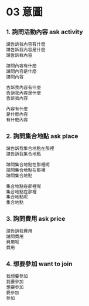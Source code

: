 # 03 意圖

### 1. 詢問活動內容 ask activity

``` javascript
請告訴我內容有什麼
請告訴我內容是什麼
請告訴我內容

請問內容有什麼
請問內容是什麼
請問內容

告訴我內容有什麼
告訴我內容是什麼
告訴我內容

內容有什麼
是什麼內容
有什麼內容
```

### 2. 詢問集合地點 ask place

``` javascript
請告訴我集合地點在那裡
請告訴我集合地點

請問集合地點在那裡呢
請問集合地點在那裡
請問集合地點

集合地點在那裡呢
集合地點在那裡
集合地點呢
集合地點
```


### 3. 詢問費用 ask price

``` javascript
請告訴我費用
請問費用
費用呢
費用
```

### 4. 想要參加 want to join

``` javascript
我想要參加
我要參加
想要參加
要參加
參加
```
